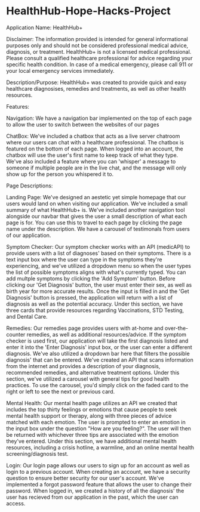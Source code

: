 # HealthHub-Hope-Hacks-Project

Application Name: HealthHub+

Disclaimer: The information provided is intended for general informational purposes only and should not be considered professional medical advice, diagnosis, or treatment. HealthHub+ is not a licensed medical professional. Please consult a qualified healthcare professional for advice regarding your specific health condition. In case of a medical emergency, please call 911 or your local emergency services immediately.

Description/Purpose: HealthHub+ was created to provide quick and easy healthcare diagnosises, remedies and treatments, as well as other health resources.


Features: 

Navigation: We have a navigation bar implemented on the top of each page to allow the user to switch between the websites of our pages

ChatBox: We've included a chatbox that acts as a live server chatroom where our users can chat with a healthcare professional. The chatbox is featured on the bottom of each page. When logged into an account, the chatbox will use the user's first name to keep track of what they type. We've also included a feature where you can 'whisper' a message to someone if multiple people are in the live chat, and the message will only show up for the person you whispered it to.

Page Descriptions:

Landing Page:
We've designed an aestetic yet simple homepage that our users would land on when visiting our application. We've included a small summary of what HealthHub+ is. We've included another navigation tool alongside our navbar that gives the user a small description of what each page is for. You can use this to travel to each page by clicking the page name under the description. We have a carousel of testimonals from users of our application.

Symptom Checker:
Our symptom checker works with an API (medicAPI) to provide users with a list of diagnoses' based on their symptoms. There is a text input box where the user can type in the symptoms they're experiencing, and we've utilized a dropdown menu so when the user types the list of possible symptoms aligns with what's currently typed. You can add multple symptoms by clicking the 'Add Symptom' button. Before clicking our 'Get Diagnosis' button, the user must enter their sex, as well as birth year for more accurate results. Once the input is filled in and the 'Get Diagnosis' button is pressed, the application will return with a list of diagnosis as well as the potential accuracy. Under this section, we have three cards that provide resources regarding Vaccinations, STD Testing, and Dental Care.

Remedies:
Our remedies page provides users with at-home and over-the-counter remedies, as well as additional resources/advice. If the symptom checker is used first, our application will take the first diagnosis listed and enter it into the 'Enter Diagnosis' input box, or the user can enter a different diagnosis. We've also utilized a dropdown bar here that filters the possible diagnosis' that can be entered. We've created an API that scans information from the internet and provides a description of your diagnosis, recommended remedies, and alternative treatment options. Under this section, we've utilized a carousel with general tips for good health practices. To use the carousel, you'd simply click on the faded card to the right or left to see the next or previous card.


Mental Health:
Our mental health page utilizes an API we created that includes the top thirty feelings or emotions that cause people to seek mental health support or therapy, along with three pieces of advice matched with each emotion. The user is prompted to enter an emotion in the input box under the question "How are you feeling?". The user will then be returned with whichever three tips are associated with the emotion they've entered. Under this section, we have additional mental health resources, including a crisis hotline, a warmline, and an online mental health screening/diagnosis test.

Login:
Our login page allows our users to sign up for an account as well as login to a previous account. When creating an account, we have a security question to ensure better security for our user's account. We've implemented a forgot password feature that allows the user to change their password. When logged in, we created a history of all the diagnosis' the user has recieved from our application in the past, which the user can access.

